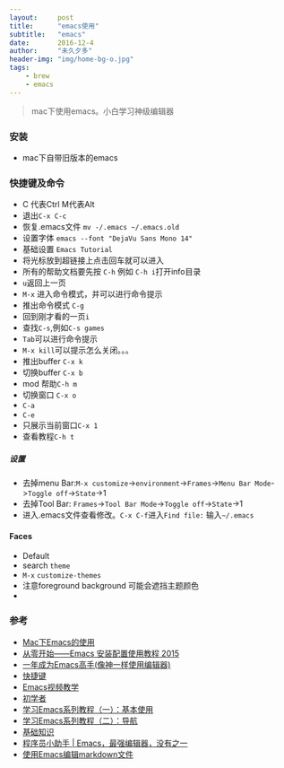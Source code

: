 ```yaml
---
layout:     post
title:      "emacs使用"
subtitle:   "emacs"
date:       2016-12-4
author:     "未久夕多"
header-img: "img/home-bg-o.jpg"
tags:
    - brew
    - emacs
---
```


> mac下使用emacs。小白学习神级编辑器

### 安装
* mac下自带旧版本的emacs

### 快捷键及命令
* C 代表Ctrl  M代表Alt
* 退出`C-x C-c`
* 恢复.emacs文件 `mv -/.emacs ~/.emacs.old`
* 设置字体 `emacs --font "DejaVu Sans Mono 14"`
* 基础设置 `Emacs Tutorial`
* 将光标放到超链接上点击回车就可以进入
* 所有的帮助文档要先按 `C-h` 例如 `C-h i`打开info目录
* `u`返回上一页
* `M-x` 进入命令模式，并可以进行命令提示
* 推出命令模式 `C-g`
* 回到刚才看的一页`i`
* 查找`C-s`,例如`C-s games`
* `Tab`可以进行命令提示
* `M-x kill`可以提示怎么关闭。。。
* 推出buffer `C-x k`
* 切换buffer `C-x b`
* mod 帮助`C-h m`
* 切换窗口 `C-x o`
* `C-a`
* `C-e`
* 只展示当前窗口`C-x 1`
* 查看教程`C-h t`

##### 设置
* 去掉menu Bar:`M-x customize`->`environment`->`Frames`->`Menu Bar Mode`->`Toggle off`->`State`->1
* 去掉Tool Bar: `Frames`->`Tool Bar Mode`->`Toggle off`->`State`->1
* 进入.emacs文件查看修改。`C-x C-f`进入`Find file:` 输入`~/.emacs`

#### Faces
* Default
* search `theme`
* `M-x` `customize-themes`
* 注意foreground background 可能会遮挡主题颜色
* 



### 参考
* [Mac下Emacs的使用](http://wiki.manan.org/tools/mac_emacs.html)
* [从零开始——Emacs 安装配置使用教程 2015](http://www.jianshu.com/p/b4cf683c25f3)
* [一年成为Emacs高手(像神一样使用编辑器)](https://github.com/redguardtoo/mastering-emacs-in-one-year-guide/blob/master/guide-zh.org)
* [快捷键](http://aifreedom.com/technology/112)
* [Emacs视频教学](http://www.bilibili.com/video/av1137419/index_1.html)
* [初学者](http://emacser.com/to-emacs-beginner.htm)
* [学习Emacs系列教程（一）：基本使用](http://www.cnblogs.com/robertzml/archive/2009/09/10/1564108.html)
* [学习Emacs系列教程（二）：导航](http://www.cnblogs.com/robertzml/archive/2009/09/14/1566435.html)
* [基础知识](http://www.ibm.com/developerworks/cn/education/aix/emacs1/)
* [程序员小助手 | Emacs，最强编辑器，没有之一](http://www.jianshu.com/p/732157b02ecc?utm_campaign=hugo&utm_medium=reader_share&utm_content=note)
* [使用Emacs编辑markdown文件](http://www.bjt.name/2013/09/emacs-configure)